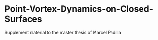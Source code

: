 # Point-Vortex-Dynamics-on-Closed-Surfaces
Supplement material to the master thesis of Marcel Padilla
